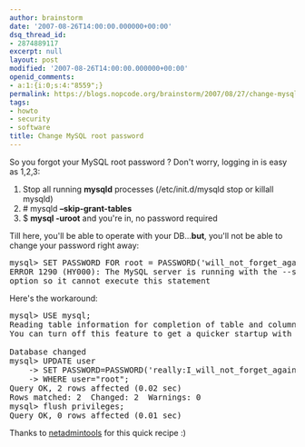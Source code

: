 ```yaml
---
author: brainstorm
date: '2007-08-26T14:00:00.000000+00:00'
dsq_thread_id:
- 2874889117
excerpt: null
layout: post
modified: '2007-08-26T14:00:00.000000+00:00'
openid_comments:
- a:1:{i:0;s:4:"8559";}
permalink: https://blogs.nopcode.org/brainstorm/2007/08/27/change-mysql-root-password-2/
tags:
- howto
- security
- software
title: Change MySQL root password
---
```


So you forgot your MySQL root password ? Don't worry, logging in is easy as 1,2,3:

1.  Stop all running **mysqld** processes (/etc/init.d/mysqld stop or killall mysqld)
2.  \# mysqld **&#8211;skip-grant-tables**
3.  $ **mysql -uroot** and you're in, no password required

Till here, you'll be able to operate with your DB...**but**, you'll not be able to change your password right away:

<pre>mysql&gt; SET PASSWORD FOR root = PASSWORD('will_not_forget_again');
ERROR 1290 (HY000): The MySQL server is running with the --skip-grant-tables
option so it cannot execute this statement
</pre>

Here's the workaround:

<pre>mysql&gt; USE mysql;
Reading table information for completion of table and column names
You can turn off this feature to get a quicker startup with -A

Database changed
mysql&gt; UPDATE user
    -&gt; SET PASSWORD=PASSWORD('really:I_will_not_forget_again')
    -&gt; WHERE user="root";
Query OK, 2 rows affected (0.02 sec)
Rows matched: 2  Changed: 2  Warnings: 0
mysql&gt; flush privileges;
Query OK, 0 rows affected (0.01 sec)
</pre>

Thanks to [netadmintools][1] for this quick recipe :)

 [1]: http://www.netadmintools.com/art90.html